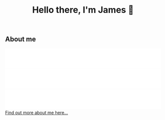 <br>
<h1 align="center">Hello there, I'm James 👋</h1>
<br>


<h2>About me</h2>

<a href='http://theodo.co.uk/'>
  <img src='./static/theodo.svg'>
</a>

<a href='https://www.ucl.ac.uk/prospective-students/graduate/taught-degrees/computer-science-msc'>
  <img src='./static/ucl.svg'>
</a>

<a href='https://www.sheffield.ac.uk/undergraduate/courses/2022/physics-bsc'>
  <img src='./static/sheffield.svg'>
</a>

<br>
<a href='https://jamesdhw.github.io/'>
  Find out more about me here...
</a>
